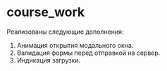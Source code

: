 # course_work
Реализованы следующие дополнения:
1. Анимация открытия модального окна.
2. Валидация формы перед отправкой на сервер.
3. Индикация загрузки.